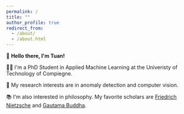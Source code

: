 ```yaml
---
permalink: /
title: ""
author_profile: true
redirect_from: 
  - /about/
  - /about.html
---
```


👋 **Hello there, I'm Tuan!**

👨‍💻 I'm a PhD Student in Applied Machine Learning at the Univeristy of Technology of Compiegne.

🔬 My research interests are in anomaly detection and computer vision.

📚 I'm also interested in philosophy. My favorite scholars are [Friedrich Nietzsche](https://fr.wikipedia.org/wiki/Friedrich_Nietzsche) and [Gautama Buddha](https://en.wikipedia.org/wiki/The_Buddha).

